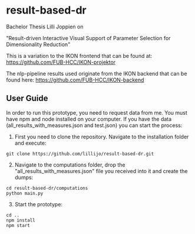 <h1><a id="result-based-dr"></a>result-based-dr</h1>

Bachelor Thesis Lilli Joppien on

"Result-driven Interactive Visual Support of Parameter Selection for Dimensionality Reduction"

This is a variation to the IKON frontend that can be found at:
https://github.com/FUB-HCC/IKON-projektor

The nlp-pipeline results used originate from the IKON backend that can be found here:
https://github.com/FUB-HCC/IKON-backend

## User Guide

In order to run this prototype, you need to request data from me.
You must have npm and node installed on your computer.
If you have the data (all_results_with_measures.json and test.json) you can start the process:

1. First you need to clone the repository. Navigate to the installation folder and execute:

```
git clone https://github.com/lillijo/result-based-dr.git
```

2. Navigate to the computations folder, drop the "all_results_with_measures.json" file you received into it and create the dumps:

```
cd result-based-dr/computations
python main.py
```

3. Start the prototype:

```
cd ..
npm install
npm start
```
